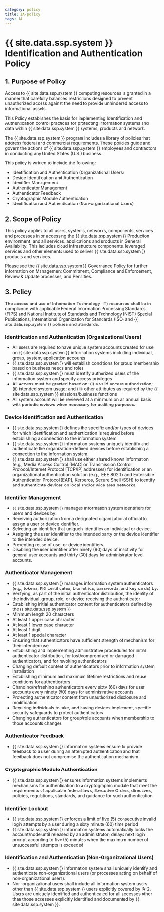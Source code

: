 ```yaml
---
category: policy
title: IA-policy
tags: IA
---
```

# {{ site.data.ssp.system }} Identification and Authentication Policy

## 1. Purpose of Policy
Access to {{ site.data.ssp.system }} computing resources is granted in a manner that carefully balances restrictions designed to prevent unauthorized access against the need to provide unhindered access to informational assets.

This Policy establishes the basis for implementing Identification and Authentication control practices for protecting information systems and data within {{ site.data.ssp.system }} systems, products and network.

The {{ site.data.ssp.system }} program includes a library of policies that address federal and commercial requirements. These policies guide and govern the actions of {{ site.data.ssp.system }} employees and contractors in conducting any United States (U.S.) business.

This policy is written to include the following:
* Identification and Authentication (Organizational Users)
* Device Identification and Authentication
* Identifier Management
* Authenticator Management
* Authenticator Feedback
* Cryptographic Module Authentication
* Identification and Authentication (Non-organizational Users)

## 2. Scope of Policy
This policy applies to all users, systems, networks, components, services and processes in or accessing the {{ site.data.ssp.system }} Production environment, and all services, applications and products in General Availability.  This includes cloud infrastructure components, leveraged services and other elements used to deliver {{ site.data.ssp.system }} products and services.

Please see the {{ site.data.ssp.system }} Governance Policy for further information on Management Commitment, Compliance and Enforcement, Review & Update processes, and Penalties.

## 3. Policy
The access and use of Information Technology (IT) resources shall be in compliance with applicable Federal Information Processing Standards (FIPS) and National Institute of Standards and Technology (NIST) Special Publications, International Organization for Standards (ISO) and {{ site.data.ssp.system }} policies and standards.

### Identification and Authentication (Organizational Users)
* All users are required to have unique system accounts created for use on {{ site.data.ssp.system }} information systems including individual, group, system, application accounts
* {{ site.data.ssp.system }} will establish conditions for group membership based on business needs and roles
* {{ site.data.ssp.system }} must identify authorized users of the information system and specify access privileges
* All Access must be granted based on: (i) a valid access authorization; (ii) intended system usage; and (iii) other attributes as required by the {{ site.data.ssp.system }} missions/business functions
* All system account will be reviewed at a minimum on an annual basis with periodic reviews when necessary for auditing purposes.

### Device Identification and Authentication
* {{ site.data.ssp.system }} defines the specific and/or types of devices for which identification and authentication is required before establishing a connection to the information system
* {{ site.data.ssp.system }} information systems uniquely identify and authenticate the organization-defined devices before establishing a connection to the information system.
* {{ site.data.ssp.system }} shall use either shared known information (e.g., Media Access Control [MAC] or Transmission Control Protocol/Internet Protocol [TCP/IP] addresses) for identification or an organizational authentication solution (e.g., IEEE 802.1x and Extensible Authentication Protocol [EAP], Kerberos, Secure Shell (SSH) to identify and authenticate devices on local and/or wide area networks.

### Identifier Management
* {{ site.data.ssp.system }} manages information system identifiers for users and devices by:
 * Receiving authorization from a designated organizational official to assign a user or device identifier.
 * Selecting an identifier that uniquely identifies an individual or device.
 * Assigning the user identifier to the intended party or the device identifier to the intended device.
 * Preventing reuse of user or device identifiers.
 * Disabling the user identifier after ninety (90) days of inactivity for general user accounts and thirty (30) days for administrator level accounts.

### Authenticator Management
* {{ site.data.ssp.system }} manages information system authenticators (e.g., tokens, PKI certificates, biometrics, passwords, and key cards) by:
* Verifying, as part of the initial authenticator distribution, the identity of the individual, group, role, or device receiving the authenticator
* Establishing initial authenticator content for authenticators defined by the {{ site.data.ssp.system }}
 * Minimum length 20 characters
 * At least  1 upper case character
 * At least  1 lower case character
 * At least  1 digit
 * At least  1 special character
* Ensuring that authenticators have sufficient strength of mechanism for their intended use
* Establishing and implementing administrative procedures for initial authenticator distribution, for lost/compromised or damaged authenticators, and for revoking authenticators
* Changing default content of authenticators prior to information system installation
* Establishing minimum and maximum lifetime restrictions and reuse conditions for authenticators
* Changing/refreshing authenticators every sixty (60) days for user accounts every ninety (90) days for administrative accounts
* Protecting authenticator content from unauthorized disclosure and modification
* Requiring individuals to take, and having devices implement, specific security safeguards to protect authenticators
* Changing authenticators for group/role accounts when membership to those accounts changes

### Authenticator Feedback
* {{ site.data.ssp.system }} information systems ensure to provide feedback to a user during an attempted authentication and that feedback does not compromise the authentication mechanism.

### Cryptographic Module Authentication
* {{ site.data.ssp.system }} ensures information systems implements mechanisms for authentication to a cryptographic module that meet the requirements of applicable federal laws, Executive Orders, directives, policies, regulations, standards, and guidance for such authentication

### Identifier Lockout
* {{ site.data.ssp.system }} enforces a limit of five (5) consecutive invalid login attempts by a user during a sixty minute (60) time period
* {{ site.data.ssp.system }} information systems automatically locks the account/node until released by an administrator; delays next login prompt according to five (5) minutes when the maximum number of unsuccessful attempts is exceeded

### Identification and Authentication (Non-Organizational Users)
* {{ site.data.ssp.system }} information system shall uniquely identify and authenticate non-organizational users (or processes acting on behalf of non-organizational users).
* Non-organizational users shall include all information system users other than {{ site.data.ssp.system }} users explicitly covered by IA-2. Users are uniquely identified and authenticated for all accesses other than those accesses explicitly identified and documented by {{ site.data.ssp.system }}.
